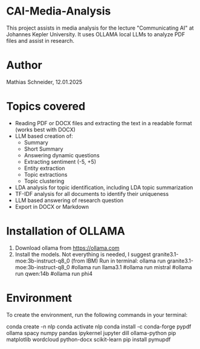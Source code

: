 # CAI-Media-Analysis
This project assists in media analysis for the lecture "Communicating AI" at Johannes Kepler University.
It uses OLLAMA local LLMs to analyze PDF files and assist in research.

# Author
Mathias Schneider, 12.01.2025

# Topics covered
- Reading PDF or DOCX files and extracting the text in a readable format (works best with DOCX)
- LLM based creation of:
    - Summary
    - Short Summary
    - Answering dynamic questions
    - Extracting sentiment (-5, +5)
    - Entity extraction
    - Topic extractions
    - Topic clustering
- LDA analysis for topic identification, including LDA topic summarization
- TF-IDF analysis for all documents to identify their uniqueness
- LLM based answering of research question
- Export in DOCX or Markdown


# Installation of OLLAMA
1) Download ollama from https://ollama.com
2) Install the models. Not everything is needed, I suggest granite3.1-moe:3b-instruct-q8_0 (from IBM)
Run in terminal:
ollama run granite3.1-moe:3b-instruct-q8_0
#ollama run llama3.1
#ollama run mistral
#ollama run qwen:14b
#ollama run phi4

# Environment
To create the environment, run the following commands in your terminal:

conda create -n nlp
conda activate nlp
conda install -c conda-forge pypdf ollama spacy numpy pandas ipykernel jupyter dill ollama-python pip matplotlib wordcloud python-docx scikit-learn
pip install pymupdf
